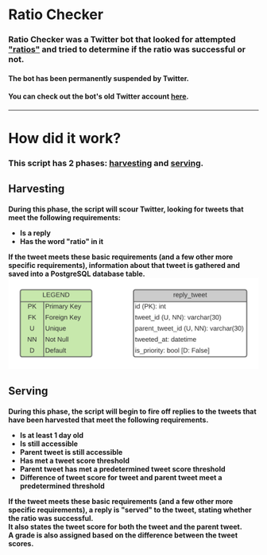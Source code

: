 # Ratio Checker

<h3>Ratio Checker was a Twitter bot that looked for
attempted <a href="https://www.urbandictionary.com/define.php?term=ratio">"ratios"</a> and tried to determine if the
ratio was successful or not.</h2>
<h4>The bot has been permanently suspended by Twitter.</h4>
<h4>You can check out the bot's old Twitter account <a href="https://twitter.com/Ratio_Checker">here</a>.</h4>
<hr>

# How did it work?

<h3>This script has 2 phases: <u>harvesting</u> and <u>serving</u>.</h3>
<h2>Harvesting</h2>
<h4>During this phase, the script will scour Twitter, looking for tweets that meet the following requirements:
<ul>
    <li>Is a reply</li>
    <li>Has the word "ratio" in it</li>
</ul>
If the tweet meets these basic requirements (and a few other more specific requirements), information about that tweet is gathered and saved into a PostgreSQL database table.
<br>
<img src="info/images/postgresql_database_table.png" alt="reply_tweet database table.">
</h4>

<h2>Serving</h2>
<h4>During this phase, the script will begin to fire off replies to the tweets that have been harvested that meet the
following requirements.
<ul>
    <li>Is at least 1 day old</li>
    <li>Is still accessible</li>
    <li>Parent tweet is still accessible</li>
    <li>Has met a tweet score threshold</li>
    <li>Parent tweet has met a predetermined tweet score threshold</li>
    <li>Difference of tweet score for tweet and parent tweet meet a predetermined threshold</li>
</ul>
If the tweet meets these basic requirements (and a few other more specific requirements), a reply is "served" to the tweet, stating whether the ratio was successful.
<br>
It also states the tweet score for both the tweet and the parent tweet.
<br>
A grade is also assigned based on the difference between the tweet scores.
